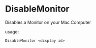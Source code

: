 DisableMonitor
==============
Disables a Monitor on your Mac Computer

usage:

    DisableMonitor <display id>

